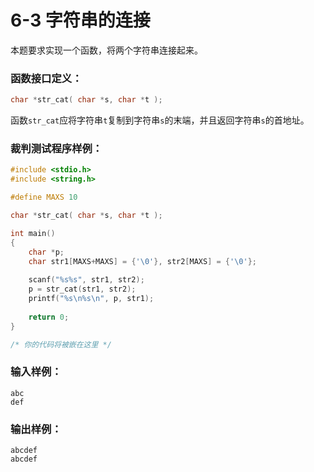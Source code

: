# 6-3 字符串的连接

本题要求实现一个函数，将两个字符串连接起来。

### 函数接口定义：
```c++
char *str_cat( char *s, char *t );
```
函数`str_cat`应将字符串`t`复制到字符串`s`的末端，并且返回字符串`s`的首地址。

### 裁判测试程序样例：
```c++
#include <stdio.h>
#include <string.h>

#define MAXS 10

char *str_cat( char *s, char *t );

int main()
{
    char *p;
    char str1[MAXS+MAXS] = {'\0'}, str2[MAXS] = {'\0'};
    
    scanf("%s%s", str1, str2);
    p = str_cat(str1, str2);
    printf("%s\n%s\n", p, str1);
    
    return 0;
}

/* 你的代码将被嵌在这里 */
```

### 输入样例：
```in
abc
def
```

### 输出样例：
```out
abcdef
abcdef

```
